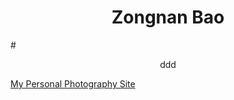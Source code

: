<h1 align="center"> Zongnan Bao </h1>
# <p align="center"> ddd </p>


[My Personal Photography Site](http://500px.com/zbao98)
